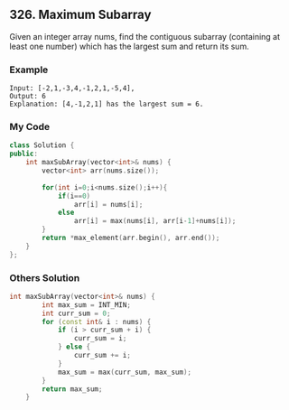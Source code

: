 ## 326. Maximum Subarray

Given an integer array nums, find the contiguous subarray (containing at least one number) which has the largest sum and return its sum.

### Example
```
Input: [-2,1,-3,4,-1,2,1,-5,4],
Output: 6
Explanation: [4,-1,2,1] has the largest sum = 6.
```

### My Code
```C++
class Solution {
public:
    int maxSubArray(vector<int>& nums) {
        vector<int> arr(nums.size());
        
        for(int i=0;i<nums.size();i++){
            if(i==0)
                arr[i] = nums[i];
            else
                arr[i] = max(nums[i], arr[i-1]+nums[i]);
        }
        return *max_element(arr.begin(), arr.end());
    }
};
```

### Others Solution
```C++
int maxSubArray(vector<int>& nums) {
        int max_sum = INT_MIN;
        int curr_sum = 0;
        for (const int& i : nums) {
            if (i > curr_sum + i) {
                curr_sum = i;
            } else {
                curr_sum += i;
            }
            max_sum = max(curr_sum, max_sum);
        }
        return max_sum;
    }
```


